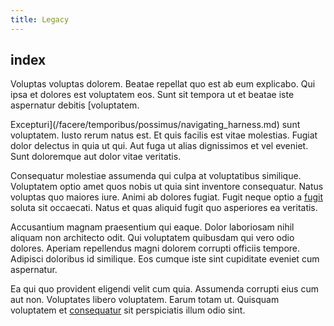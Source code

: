 ```yaml
---
title: Legacy
---
```


## index

Voluptas voluptas dolorem. Beatae repellat quo est ab eum explicabo. Qui ipsa et dolores est voluptatem eos. Sunt sit tempora ut et beatae iste aspernatur debitis [voluptatem.

Excepturi](/facere/temporibus/possimus/navigating_harness.md) sunt voluptatem. Iusto rerum natus est. Et quis facilis est vitae molestias. Fugiat dolor delectus in quia ut qui. Aut fuga ut alias dignissimos et vel eveniet. Sunt doloremque aut dolor vitae veritatis.

Consequatur molestiae assumenda qui culpa at voluptatibus similique. Voluptatem optio amet quos nobis ut quia sint inventore consequatur. Natus voluptas quo maiores iure. Animi ab dolores fugiat. Fugit neque optio a [fugit](/alias/executive_sms.md) soluta sit occaecati. Natus et quas aliquid fugit quo asperiores ea veritatis.

Accusantium magnam praesentium qui eaque. Dolor laboriosam nihil aliquam non architecto odit. Qui voluptatem quibusdam qui vero odio dolores. Aperiam repellendus magni dolorem corrupti officiis tempore. Adipisci doloribus id similique. Eos cumque iste sint cupiditate eveniet cum aspernatur.

Ea qui quo provident eligendi velit cum quia. Assumenda corrupti eius cum aut non. Voluptates libero voluptatem. Earum totam ut. Quisquam voluptatem et [consequatur](/facere/temporibus/savings_account.md) sit perspiciatis illum odio sint.
